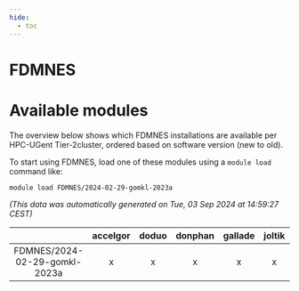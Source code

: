 ```yaml
---
hide:
  - toc
---
```


FDMNES
======

# Available modules


The overview below shows which FDMNES installations are available per HPC-UGent Tier-2cluster, ordered based on software version (new to old).

To start using FDMNES, load one of these modules using a `module load` command like:

```shell
module load FDMNES/2024-02-29-gomkl-2023a
```

*(This data was automatically generated on Tue, 03 Sep 2024 at 14:59:27 CEST)*  

| |accelgor|doduo|donphan|gallade|joltik|shinx|skitty|
| :---: | :---: | :---: | :---: | :---: | :---: | :---: | :---: |
|FDMNES/2024-02-29-gomkl-2023a|x|x|x|x|x|x|x|
